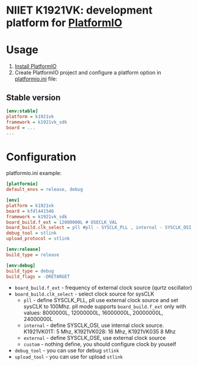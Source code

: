 # NIIET K1921VK: development platform for [PlatformIO](http://platformio.org)


# Usage

1. [Install PlatformIO](http://platformio.org)
2. Create PlatformIO project and configure a platform option in [platformio.ini](http://docs.platformio.org/page/projectconf.html) file:

## Stable version

```ini
[env:stable]
platform = k1921vk
framework = k1921vk_sdk
board = ...
...
```

# Configuration
platformio.ini example:
```ini
[platformio]
default_envs = release, debug

[env]
platform = k1921vk
board = kfdl441546
framework = k1921vk_sdk
board_build.f_ext = 12000000L # OSECLK_VAL 
board_build.clk_select = pll #pll - SYSCLK_PLL , internal - SYSCLK_OSI , external - SYSCLK_OSE
debug_tool = stlink
upload_protocol = stlink

[env:release]
build_type = release

[env:debug]
build_type = debug
build_flags = -DRETARGET
```

* `board_build.f_ext` - frequency of external clock source (qurtz oscillator)
* `board_build.clk_select` - select clock source for sysCLK
  * `pll` - define SYSCLK_PLL, pll use external clock source and set sysCLK to 100Mhz. pll mode supports `board_build.f_ext` only with values: 8000000L, 12000000L, 16000000L, 20000000L, 24000000L
  * `internal` - define SYSCLK_OSI, use internal clock source. K1921VK01T: 5 Mhz, K1921VK028: 16 Mhz, K1921VK035 8 Mhz
  * `external` - define SYSCLK_OSE, use external clock source
  * `custom` - nothing define, you should configure clock by youself
* `debug_tool` - you can use for debug `stlink`
* `upload_tool` - you can use for upload `stlink`